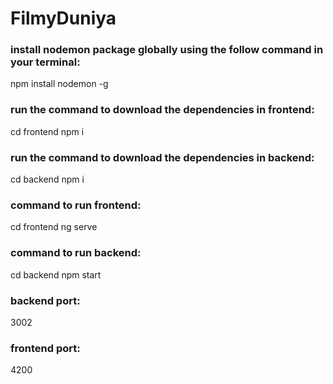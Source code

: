 # FilmyDuniya

<h3>install nodemon package globally using the follow command in your terminal:</h3>
    npm install nodemon -g

<h3>run the command to download the dependencies in frontend:</h3>
    cd frontend
    npm i

<h3>run the command to download the dependencies in backend:</h3>
    cd backend
    npm i

<h3>command to run frontend:</h3>
    cd frontend
    ng serve

<h3>command to run backend:</h3>
    cd backend 
    npm start

<h3>backend port:</h3>
    3002

<h3>frontend port:</h3>
    4200


